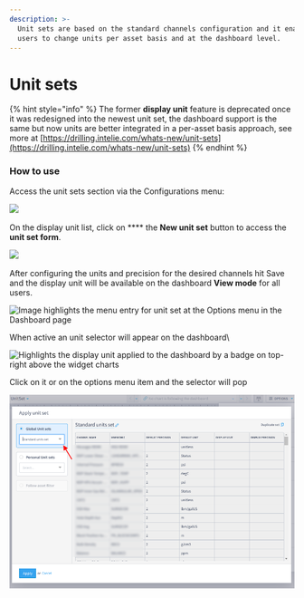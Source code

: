 ```yaml
---
description: >-
  Unit sets are based on the standard channels configuration and it enables
  users to change units per asset basis and at the dashboard level.
---
```


# Unit sets

{% hint style="info" %}
The former **display unit** feature is deprecated once it was redesigned into the newest unit set, the dashboard support is the same but now units are better integrated in a per-asset basis approach, see more at [https://drilling.intelie.com/whats-new/unit-sets](https://drilling.intelie.com/whats-new/unit-sets)
{% endhint %}

### How to use

Access the unit sets section via the Configurations menu:

![](<../../.gitbook/assets/image (448).png>)

On the display unit list, click on **** the **New unit set** button to access the **unit set form**.

![](<../../.gitbook/assets/image (280).png>)

After configuring the units and precision for the desired channels hit Save and the display unit will be available on the dashboard **View mode** for all users.

![Image highlights the menu entry for unit set at the Options menu in the Dashboard page](<../../.gitbook/assets/image (502).png>)

When active an unit selector will appear on the dashboard\


![Highlights the display unit applied to the dashboard by a badge on top-right above the widget charts](<../../.gitbook/assets/image (476).png>)

Click on it or on the options menu item and the selector will pop

![](<../../.gitbook/assets/image (358) (1) (1).png>)

